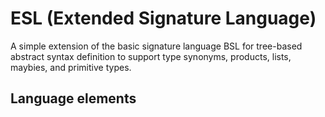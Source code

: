 # ESL (Extended Signature Language)
A simple extension of the basic signature language BSL for tree-based abstract syntax definition to support type synonyms, products, lists, maybies, and primitive types.
## Language elements
